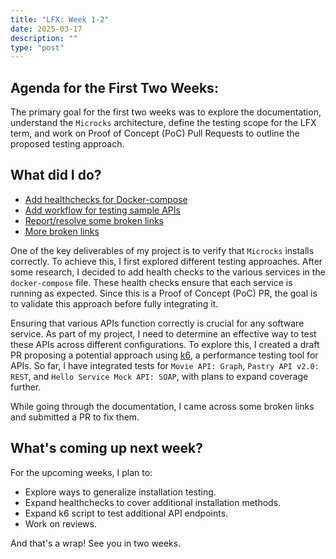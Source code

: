 ```yaml
---
title: "LFX: Week 1-2"
date: 2025-03-17
description: ""
type: "post"
---
```


## Agenda for the First Two Weeks:

The primary goal for the first two weeks was to explore the documentation, understand the `Microcks` architecture, define the testing scope for the LFX term, and work on Proof of Concept (PoC) Pull Requests
to outline the proposed testing approach.

## What did I do?

- [Add healthchecks for Docker-compose](https://github.com/microcks/microcks/pull/1533)
- [Add workflow for testing sample APIs](https://github.com/microcks/microcks/pull/1544)
- [Report/resolve some broken links](https://github.com/microcks/microcks/pull/1531)
- [More broken links](https://github.com/microcks/microcks.io/issues/376)

One of the key deliverables of my project is to verify that `Microcks` installs correctly. To achieve this, I first explored different testing approaches. After some research, I decided to add health
checks to the various services in the `docker-compose` file. These health checks ensure that each service is running as expected. Since this is a Proof of Concept (PoC) PR, the goal is to validate this
approach before fully integrating it.

Ensuring that various APIs function correctly is crucial for any software service. As part of my project, I need to determine an effective way to test these APIs across different configurations. To explore
this, I created a draft PR proposing a potential approach using [k6](https://k6.io/), a performance testing tool for APIs. So far, I have integrated tests for `Movie API: Graph`, `Pastry API v2.0: REST`,
and `Hello Service Mock API: SOAP`, with plans to expand coverage further.

While going through the documentation, I came across some broken links and submitted a PR to fix them.

## What's coming up next week?

For the upcoming weeks, I plan to:

- Explore ways to generalize installation testing.
- Expand healthchecks to cover additional installation methods.
- Expand k6 script to test additional API endpoints.
- Work on reviews.


And that's a wrap! See you in two weeks.
